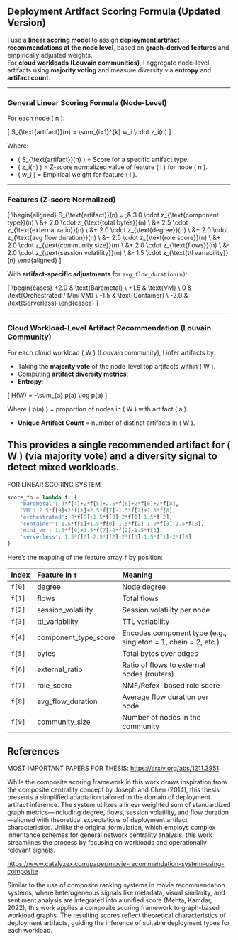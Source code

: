 ## Deployment Artifact Scoring Formula (Updated Version)

I use a **linear scoring model** to assign **deployment artifact recommendations at the node level**, based on **graph-derived features** and empirically adjusted weights.  
For **cloud workloads (Louvain communities)**, I aggregate node-level artifacts using **majority voting** and measure diversity via **entropy** and **artifact count**.

---

### General Linear Scoring Formula (Node-Level)

For each node \( n \):

\[
S_{\text{artifact}}(n) = \sum_{i=1}^{k} w_i \cdot z_i(n)
\]

Where:  
- \( S_{\text{artifact}}(n) \) = Score for a specific artifact type.  
- \( z_i(n) \) = Z-score normalized value of feature \( i \) for node \( n \).  
- \( w_i \) = Empirical weight for feature \( i \).

---

### Features (Z-score Normalized)

\[
\begin{aligned}
S_{\text{artifact}}(n) = \;& 3.0 \cdot z_{\text{component type}}(n) \\
&+ 2.0 \cdot z_{\text{total bytes}}(n) \\
&+ 2.5 \cdot z_{\text{external ratio}}(n) \\
&+ 2.0 \cdot z_{\text{degree}}(n) \\
&+ 2.0 \cdot z_{\text{avg flow duration}}(n) \\
&+ 2.5 \cdot z_{\text{role score}}(n) \\
&+ 2.0 \cdot z_{\text{community size}}(n) \\
&+ 2.0 \cdot z_{\text{flows}}(n) \\
&- 2.0 \cdot z_{\text{session volatility}}(n) \\
&- 1.5 \cdot z_{\text{ttl variability}}(n)
\end{aligned}
\]

With **artifact-specific adjustments** for `avg_flow_duration(n)`:

\[
\begin{cases}
+2.0 & \text{Baremetal} \\
+1.5 & \text{VM} \\
0 & \text{Orchestrated / Mini VM} \\
-1.5 & \text{Container} \\
-2.0 & \text{Serverless}
\end{cases}
\]

---

###  Cloud Workload-Level Artifact Recommendation (Louvain Community)

For each cloud workload \( W \) (Louvain community), I infer artifacts by:
-  Taking the **majority vote** of the node-level top artifacts within \( W \).
-  Computing **artifact diversity metrics**:
  - **Entropy**:

\[
H(W) = -\sum_{a} p(a) \log p(a)
\]

Where \( p(a) \) = proportion of nodes in \( W \) with artifact \( a \).

  - **Unique Artifact Count** = number of distinct artifacts in \( W \).

This provides a **single recommended artifact** for \( W \) (via majority vote) and a **diversity signal** to detect mixed workloads.
---

FOR LINEAR SCORING SYSTEM

```python
score_fn = lambda f: {
    'baremetal': 3*f[4]+2*f[5]+2.5*f[6]+2*f[0]+2*f[8],
    'VM': 2.5*f[9]+2*f[1]+2.5*f[7]-1.5*f[2]+1.5*f[8],
    'orchestrated': 2*f[9]+1.5*f[0]+2*f[1]-1.5*f[2],
    'container': 1.5*f[1]+1.5*f[0]-1.5*f[2]-1.0*f[3]-1.5*f[8],
    'mini_vm': 1.5*f[0]+1.5*f[7]-2*f[2]-1.5*f[3],
    'serverless': 1.5*f[6]-2.5*f[2]-2*f[3]-1.5*f[1]-2*f[8]
}
```


Here’s the mapping of the feature array `f` by position:

| Index  | Feature in `f`            | Meaning                                           |
|:------|:--------------------------|:--------------------------------------------------|
| `f[0]` | degree                    | Node degree                                      |
| `f[1]` | flows                     | Total flows                                      |
| `f[2]` | session_volatility        | Session volatility per node                      |
| `f[3]` | ttl_variability           | TTL variability                                  |
| `f[4]` | component_type_score      | Encodes component type (e.g., singleton = 1, chain = 2, etc.) |
| `f[5]` | bytes                     | Total bytes over edges                           |
| `f[6]` | external_ratio            | Ratio of flows to external nodes (routers)       |
| `f[7]` | role_score                | NMF/Refex-based role score                       |
| `f[8]` | avg_flow_duration         | Average flow duration per node                   |
| `f[9]` | community_size            | Number of nodes in the community                 |



## References

MOST IMPORTANT PAPERS FOR THESIS:
https://arxiv.org/abs/1211.3951 

While the composite scoring framework in this work draws inspiration from the composite centrality concept by Joseph and Chen (2014), this thesis presents a simplified adaptation tailored to the domain of deployment artifact inference. The system utilizes a linear weighted sum of standardized graph metrics—including degree, flows, session volatility, and flow duration—aligned with theoretical expectations of deployment artifact characteristics. Unlike the original formulation, which employs complex inheritance schemes for general network centrality analysis, this work streamlines the process by focusing on workloads and operationally relevant signals.

https://www.catalyzex.com/paper/movie-recommendation-system-using-composite

Similar to the use of composite ranking systems in movie recommendation systems, where heterogeneous signals like metadata, visual similarity, and sentiment analysis are integrated into a unified score (Mehta, Kamdar, 2022), this work applies a composite scoring framework to graph-based workload graphs. The resulting scores reflect theoretical characteristics of deployment artifacts, guiding the inference of suitable deployment types for each workload.

